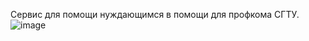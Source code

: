 Сервис для помощи нуждающимся в помощи для профкома СГТУ.
![image](https://github.com/MrPushistik/Practice_2023/assets/116755274/fdcd58e7-b2de-4083-8af7-9b7535a13962)
